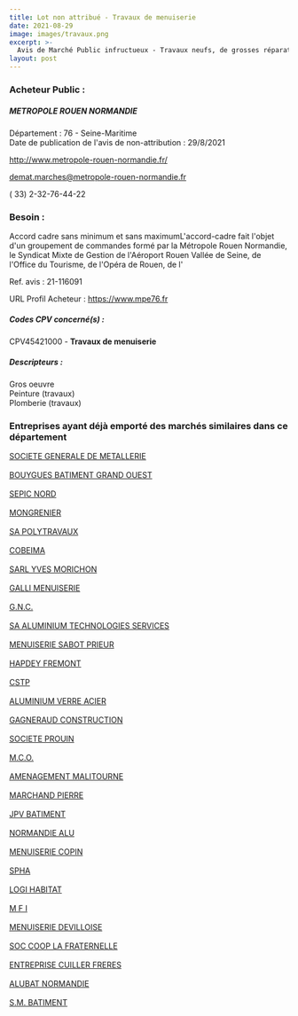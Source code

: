 ```yaml
---
title: Lot non attribué - Travaux de menuiserie
date: 2021-08-29
image: images/travaux.png
excerpt: >-
  Avis de Marché Public infructueux - Travaux neufs, de grosses réparations et de maintenance des bâtiments en groupement de commandes
layout: post
---
```


### Acheteur Public :
##### METROPOLE ROUEN NORMANDIE
Département : 76 - Seine-Maritime<br/>
Date de publication de l'avis de non-attribution : 29/8/2021


http://www.metropole-rouen-normandie.fr/

demat.marches@metropole-rouen-normandie.fr

( 33) 2-32-76-44-22
### Besoin :

Accord cadre sans minimum et sans maximumL'accord-cadre fait l'objet d'un groupement de commandes formé par la Métropole Rouen Normandie, le Syndicat Mixte de Gestion de l'Aéroport Rouen Vallée de Seine, de l'Office du Tourisme, de l'Opéra de Rouen, de l'

Ref. avis : 21-116091

URL Profil Acheteur : https://www.mpe76.fr

##### Codes CPV concerné(s) :
CPV45421000 - **Travaux de menuiserie** <br/>

##### Descripteurs :
Gros oeuvre <br/>
Peinture (travaux) <br/>
Plomberie (travaux) <br/>

### Entreprises ayant déjà emporté des marchés similaires dans ce département
<a href="/entreprise-546/siren-318801438">SOCIETE GENERALE DE METALLERIE</a><br/><br/>
<a href="/entreprise-546/siren-321006892">BOUYGUES BATIMENT GRAND OUEST</a><br/><br/>
<a href="/entreprise-546/siren-325645380">SEPIC NORD</a><br/><br/>
<a href="/entreprise-547/siren-328458211">MONGRENIER</a><br/><br/>
<a href="/entreprise-547/siren-329450266">SA POLYTRAVAUX</a><br/><br/>
<a href="/entreprise-549/siren-344947072">COBEIMA</a><br/><br/>
<a href="/entreprise-550/siren-349582841">SARL YVES MORICHON</a><br/><br/>
<a href="/entreprise-550/siren-349740472">GALLI MENUISERIE</a><br/><br/>
<a href="/entreprise-551/siren-355500976">G.N.C.</a><br/><br/>
<a href="/entreprise-551/siren-378864235">SA ALUMINIUM TECHNOLOGIES SERVICES</a><br/><br/>
<a href="/entreprise-551/siren-379481096">MENUISERIE SABOT PRIEUR</a><br/><br/>
<a href="/entreprise-551/siren-379802184">HAPDEY FREMONT</a><br/><br/>
<a href="/entreprise-552/siren-380930883">CSTP</a><br/><br/>
<a href="/entreprise-554/siren-394969026">ALUMINIUM VERRE ACIER</a><br/><br/>
<a href="/entreprise-555/siren-402682991">GAGNERAUD CONSTRUCTION</a><br/><br/>
<a href="/entreprise-556/siren-409091337">SOCIETE PROUIN</a><br/><br/>
<a href="/entreprise-559/siren-429124357">M.C.O.</a><br/><br/>
<a href="/entreprise-560/siren-432614261">AMENAGEMENT MALITOURNE</a><br/><br/>
<a href="/entreprise-560/siren-433596467">MARCHAND PIERRE</a><br/><br/>
<a href="/entreprise-562/siren-448874487">JPV BATIMENT</a><br/><br/>
<a href="/entreprise-564/siren-480014281">NORMANDIE ALU</a><br/><br/>
<a href="/entreprise-564/siren-481792299">MENUISERIE COPIN</a><br/><br/>
<a href="/entreprise-568/siren-502888522">SPHA</a><br/><br/>
<a href="/entreprise-571/siren-533756011">LOGI HABITAT</a><br/><br/>
<a href="/entreprise-572/siren-534095831">M F I</a><br/><br/>
<a href="/entreprise-572/siren-570501999">MENUISERIE DEVILLOISE</a><br/><br/>
<a href="/entreprise-573/siren-625550124">SOC COOP LA FRATERNELLE</a><br/><br/>
<a href="/entreprise-573/siren-710500562">ENTREPRISE CUILLER FRERES</a><br/><br/>
<a href="/entreprise-574/siren-750140303">ALUBAT NORMANDIE</a><br/><br/>
<a href="/entreprise-579/siren-818418154">S.M. BATIMENT</a><br/><br/>
